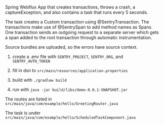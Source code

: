 Spring Webflux App that creates transactions, throws a crash, a captureException, and also contains a task that runs every 5 seconds.

The task creates a Custom transaction using @SentryTransaction.  The transactions make use of @SentrySpan to add method names as Spans.  One transaction sends an outgoing request to a separate server which gets a span added to the root transaction through automatic instrumentation.

Source bundles are uploaded, so the errors have source context.

1. create a .env file with `SENTRY_PROJECT`, `SENTRY_ORG`, and `SENTRY_AUTH_TOKEN`

2. fill in dsn to `src/main/resources/application.properties`

3. build with `./gradlew build`

4. run with `java -jar build/libs/demo-0.0.1-SNAPSHOT.jar`

The routes are listed in `src/main/java/com/example/hello/GreetingRouter.java`

The task is under `src/main/java/com/example/hello/ScheduledTaskComponent.java`